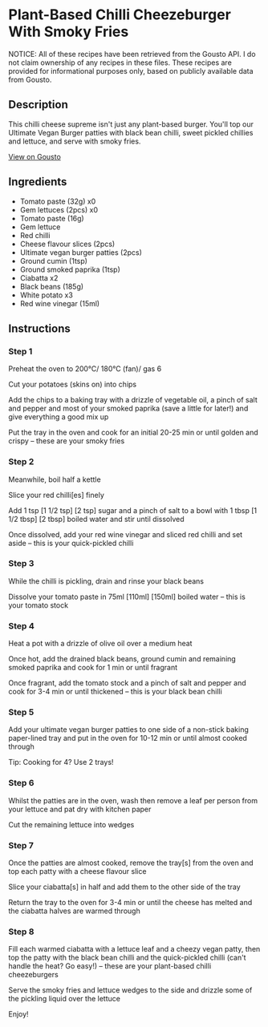 # Plant-Based Chilli Cheezeburger With Smoky Fries

NOTICE: All of these recipes have been retrieved from the Gousto API. I do not claim ownership of any recipes in these files. These recipes are provided for informational purposes only, based on publicly available data from Gousto.

## Description

This chilli cheese supreme isn't just any plant-based burger. You'll top our Ultimate Vegan Burger patties with black bean chilli, sweet pickled chillies and lettuce, and serve with smoky fries.

[View on Gousto](https://www.gousto.co.uk/recipes/cookbook/vegan-chilli-cheese-burger-with-smoky-fries)

## Ingredients

- Tomato paste (32g) x0
- Gem lettuces (2pcs) x0
- Tomato paste (16g)
- Gem lettuce
- Red chilli
- Cheese flavour slices (2pcs)
- Ultimate vegan burger patties (2pcs)
- Ground cumin (1tsp)
- Ground smoked paprika (1tsp)
- Ciabatta x2
- Black beans (185g)
- White potato x3
- Red wine vinegar (15ml)

## Instructions


### Step 1

Preheat the oven to 200°C/ 180°C (fan)/ gas 6

Cut your potatoes (skins on) into chips

Add the chips to a baking tray with a drizzle of vegetable oil, a pinch of salt and pepper and most of your smoked paprika (save a little for later!) and give everything a good mix up

Put the tray in the oven and cook for an initial 20-25 min or until golden and crispy – these are your smoky fries


### Step 2

Meanwhile, boil half a kettle

Slice your red chilli[es] finely

Add 1 tsp <span class="text-purple">[1 1/2 tsp]</span> <span class="text-danger">[2 tsp]</span> sugar and a pinch of salt to a bowl with 1 tbsp <span class="text-purple">[1 1/2 tbsp] </span><span class="text-danger">[2 tbsp]</span> boiled water and stir until dissolved

Once dissolved, add your red wine vinegar and sliced red chilli and set aside – this is your quick-pickled chilli


### Step 3

While the chilli is pickling, drain and rinse<span class="text-danger"> </span>your black beans

Dissolve your tomato paste in 75ml <span class="text-purple">[110ml]</span> <span class="text-danger">[150ml]</span> boiled water – this is your tomato stock


### Step 4

Heat a pot with a drizzle of olive oil over a medium heat

Once hot, add the drained black beans, ground cumin and remaining smoked paprika and cook for 1 min or until fragrant

Once fragrant, add the tomato stock and a pinch of salt and pepper and cook for 3-4 min or until thickened – this is your black bean chilli


### Step 5

Add your ultimate vegan burger patties to one side of a non-stick baking paper-lined tray and put in the oven for 10-12 min or until almost cooked through

Tip: Cooking for 4? Use 2 trays!


### Step 6

Whilst the patties are in the oven, wash then remove a leaf per person from your lettuce and pat dry with kitchen paper

Cut the remaining lettuce into wedges


### Step 7

Once the patties are almost cooked, remove the tray<span class="text-danger">[s] </span>from the oven and top each patty with a cheese flavour slice

Slice your ciabatta[s] in half and add them to the other side of the tray

Return the tray to the oven for 3-4 min or until the cheese has melted and the ciabatta halves are warmed through

### Step 8

Fill each warmed ciabatta with a lettuce leaf and a cheezy vegan patty, then top the patty with the black bean chilli and the quick-pickled chilli (can't handle the heat? Go easy!) – these are your plant-based chilli cheezeburgers

Serve the smoky fries and lettuce wedges to the side and drizzle some of the pickling liquid over the lettuce

Enjoy!

